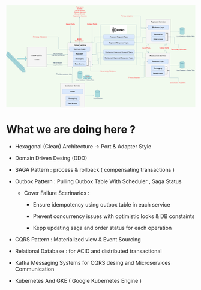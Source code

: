 

<p align="center">
<img src="img/diagram.png" alt="ci" width="1000" class="center"/>
</p>



# What we are doing here ? 
    
   - Hexagonal (Clean) Architecture -> Port & Adapter Style

   - Domain Driven Desing (DDD)

   - SAGA Pattern : process & rollback ( compensating transactions )

   - Outbox Pattern : Pulling Outbox Table With Scheduler , Saga Status

        - Cover Failure Scerinarios :
    
            - Ensure idempotency using outbox table in each service 
    
            - Prevent concurrency issues with optimistic looks & DB constaints
    
            - Kepp updating saga and order status for each operation

   - CQRS Pattern : Materialized view & Event Sourcing

   - Relational Database : for ACID and distributed transactional

   - Kafka Messaging Systems for CQRS desing and Microservices Communication

   - Kubernetes And GKE ( Google Kubernetes Engine )